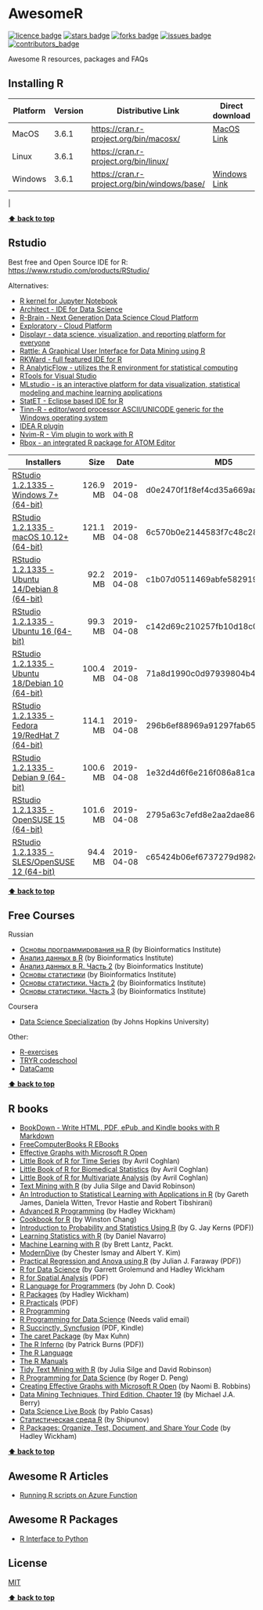 # AwesomeR
[![licence badge]][licence]
[![stars badge]][stars]
[![forks badge]][forks]
[![issues badge]][issues]
[![contributors_badge]][contributors]

[licence badge]:https://img.shields.io/badge/license-MIT-blue.svg
[stars badge]:https://img.shields.io/github/stars/ktaranov/AwesomeR.svg
[forks badge]:https://img.shields.io/github/forks/ktaranov/AwesomeR.svg
[issues badge]:https://img.shields.io/github/issues/ktaranov/AwesomeR.svg
[contributors_badge]:https://img.shields.io/github/contributors/ktaranov/AwesomeR.svg

[licence]:https://github.com/ktaranov/AwesomeR/blob/master/LICENSE
[stars]:https://github.com/ktaranov/AwesomeR/stargazers
[forks]:https://github.com/ktaranov/AwesomeR/network
[issues]:https://github.com/ktaranov/AwesomeR/issues
[contributors]:https://github.com/ktaranov/AwesomeR/graphs/contributors

Awesome R resources, packages and FAQs
 
 
## Installing R

| Platform | Version | Distributive Link                            | Direct download | Size, Mb | SHA-1                                    |
|----------|---------|----------------------------------------------|-----------------|---------:|------------------------------------------|
| MacOS    | 3.6.1   | https://cran.r-project.org/bin/macosx/       | [MacOS Link]    | 76       | 4e932f8e5013870d2a9179b54eaee277f41657b0 |
| Linux    | 3.6.1   | https://cran.r-project.org/bin/linux/        |                 |          |                                          |
| Windows  | 3.6.1   | https://cran.r-project.org/bin/windows/base/ | [Windows Link]  | 81       | df4ad3c36e193423ebf2d698186feded15777da1 |
 |

[MacOS Link]:https://cran.r-project.org/bin/macosx/R-3.6.1.pkg
[Windows Link]:https://cran.r-project.org/bin/windows/base/R-3.6.1-win.exe

**[⬆ back to top](#awesomer)**


## Rstudio
Best free and Open Source IDE for R: https://www.rstudio.com/products/RStudio/

Alternatives:
 - [R kernel for Jupyter Notebook](https://irkernel.github.io)
 - [Architect - IDE for Data Science](https://www.getarchitect.io)
 - [R-Brain - Next Generation Data Science Cloud Platform](https://r-brain.io/en/)
 - [Exploratory - Cloud Platform](https://exploratory.io)
 - [Displayr - data science, visualization, and reporting platform for everyone](https://www.displayr.com)
 - [Rattle: A Graphical User Interface for Data Mining using R](https://rattle.togaware.com)
 - [RKWard - full featured IDE for R](https://rkward.kde.org)
 - [R AnalyticFlow - utilizes the R environment for statistical computing](http://r.analyticflow.com/en/)
 - [RTools for Visual Studio](https://docs.microsoft.com/en-us/visualstudio/rtvs/?view=vs-2017)
 - [MLstudio - is an interactive platform for data visualization, statistical modeling and machine learning applications](https://github.com/RamiKrispin/MLstudio)
 - [StatET -  Eclipse based IDE for R]()
 - [Tinn-R - editor/word processor ASCII/UNICODE generic for the Windows operating system](https://sourceforge.net/projects/tinn-r/)
 - [IDEA R plugin](https://plugins.jetbrains.com/plugin/6632-r-language-support)
 - [Nvim-R - Vim plugin to work with R](https://github.com/jalvesaq/Nvim-R)
 - [Rbox - an integrated R package for ATOM Editor](https://atom.io/packages/rbox)

| Installers                                        | Size     | Date       | MD5                              |
|---------------------------------------------------|---------:|------------|----------------------------------|
| [RStudio 1.2.1335 - Windows 7+ (64-bit)]          | 126.9 MB | 2019-04-08 | d0e2470f1f8ef4cd35a669aa323a2136 |
| [RStudio 1.2.1335 - macOS 10.12+ (64-bit)]        | 121.1 MB | 2019-04-08 | 6c570b0e2144583f7c48c284ce299eef |
| [RStudio 1.2.1335 - Ubuntu 14/Debian 8 (64-bit)]  |  92.2 MB | 2019-04-08 | c1b07d0511469abfe582919b183eee83 |
| [RStudio 1.2.1335 - Ubuntu 16 (64-bit)]           |  99.3 MB | 2019-04-08 | c142d69c210257fb10d18c045fff13c7 |
| [RStudio 1.2.1335 - Ubuntu 18/Debian 10 (64-bit)] | 100.4 MB | 2019-04-08 | 71a8d1990c0d97939804b46cfb0aea75 |
| [RStudio 1.2.1335 - Fedora 19/RedHat 7 (64-bit)]  | 114.1 MB | 2019-04-08 | 296b6ef88969a91297fab6545f256a7a |
| [RStudio 1.2.1335 - Debian 9 (64-bit)]            | 100.6 MB | 2019-04-08 | 1e32d4d6f6e216f086a81ca82ef65a91 |
| [RStudio 1.2.1335 - OpenSUSE 15 (64-bit)]         | 101.6 MB | 2019-04-08 | 2795a63c7efd8e2aa2dae86ba09a81e5 |
| [RStudio 1.2.1335 - SLES/OpenSUSE 12 (64-bit)]    |  94.4 MB | 2019-04-08 | c65424b06ef6737279d982db9eefcae1 |

[RStudio 1.2.1335 - Windows 7+ (64-bit)]:https://download1.rstudio.org/desktop/windows/RStudio-1.2.1335.exe
[RStudio 1.2.1335 - macOS 10.12+ (64-bit)]:https://download1.rstudio.org/desktop/macos/RStudio-1.2.1335.dmg
[RStudio 1.2.1335 - Ubuntu 14/Debian 8 (64-bit)]:https://download1.rstudio.org/desktop/trusty/amd64/rstudio-1.2.1335-amd64.deb
[RStudio 1.2.1335 - Ubuntu 16 (64-bit)]:https://download1.rstudio.org/desktop/xenial/amd64/rstudio-1.2.1335-amd64.deb
[RStudio 1.2.1335 - Ubuntu 18/Debian 10 (64-bit)]:https://download1.rstudio.org/desktop/bionic/amd64/rstudio-1.2.1335-amd64.deb
[RStudio 1.2.1335 - Fedora 19/RedHat 7 (64-bit)]:https://download1.rstudio.org/desktop/centos7/x86_64/rstudio-1.2.1335-x86_64.rpm
[RStudio 1.2.1335 - Debian 9 (64-bit)]:https://download1.rstudio.org/desktop/debian9/x86_64/rstudio-1.2.1335-amd64.deb
[RStudio 1.2.1335 - OpenSUSE 15 (64-bit)]:https://download1.rstudio.org/desktop/opensuse15/x86_64/rstudio-1.2.1335-x86_64.rpm
[RStudio 1.2.1335 - SLES/OpenSUSE 12 (64-bit)]:https://download1.rstudio.org/desktop/opensuse/x86_64/rstudio-1.2.1335-x86_64.rpm

**[⬆ back to top](#awesomer)**


## Free Courses
Russian
 - [Основы программирования на R](https://stepik.org/course/Основы-программирования-на-R-497) (by Bioinformatics Institute)
 - [Анализ данных в R](https://stepik.org/course/Анализ-данных-в-R-129) (by Bioinformatics Institute)
 - [Анализ данных в R. Часть 2](https://stepik.org/course/Анализ-данных-в-R-Часть-2-724) (by Bioinformatics Institute)
 - [Основы статистики](https://stepik.org/course/Основы-статистики-76/) (by Bioinformatics Institute)
 - [Основы статистики. Часть 2](https://stepik.org/course/Основы-статистики-Часть-2-524) (by Bioinformatics Institute)
 - [Основы статистики. Часть 3](https://stepik.org/course/Основы-статистики-Часть-3-2152/) (by Bioinformatics Institute)

Coursera
 - [Data Science Specialization](https://www.coursera.org/specializations/jhu-data-science) (by Johns Hopkins University)

Other:
 - [R-exercises](http://www.r-exercises.com/)
 - [TRYR codeschool](http://tryr.codeschool.com/)
 - [DataCamp](https://www.datacamp.com/)

**[⬆ back to top](#awesomer)**


## R books
 - [BookDown - Write HTML, PDF, ePub, and Kindle books with R Markdown](https://bookdown.org)
 - [FreeComputerBooks R EBooks](http://freecomputerbooks.com/langRBooks.html)
 - [Effective Graphs with Microsoft R Open](http://blog.revolutionanalytics.com/2016/05/e-book-effective-graphs.html)
 - [Little Book of R for Time Series](http://a-little-book-of-r-for-time-series.readthedocs.io/en/latest/index.html) (by Avril Coghlan)
 - [Little Book of R for Biomedical Statistics](http://a-little-book-of-r-for-biomedical-statistics.readthedocs.io/en/latest/index.html) (by Avril Coghlan)
 - [Little Book of R for Multivariate Analysis](http://little-book-of-r-for-multivariate-analysis.readthedocs.io/en/latest/index.html) (by Avril Coghlan)
 - [Text Mining with R](http://tidytextmining.com/) (by Julia Silge and David Robinson)
 - [An Introduction to Statistical Learning with Applications in R](http://www-bcf.usc.edu/~gareth/ISL/) (by Gareth James, Daniela Witten, Trevor Hastie and Robert Tibshirani)
 - [Advanced R Programming](http://adv-r.had.co.nz) (by Hadley Wickham)
 - [Cookbook for R](http://www.cookbook-r.com) (by Winston Chang)
 - [Introduction to Probability and Statistics Using R](http://cran.r-project.org/web/packages/IPSUR/vignettes/IPSUR.pdf) (by G. Jay Kerns (PDF))
 - [Learning Statistics with R](http://health.adelaide.edu.au/psychology/ccs/teaching/lsr) (by Daniel Navarro)
 - [Machine Learning with R](https://www.packtpub.com/packyt/free-ebook/r-machine-learning) (by Brett Lantz, Packt.
 - [ModernDive](https://ismayc.github.io/moderndiver-book/) (by Chester Ismay and Albert Y. Kim)
 - [Practical Regression and Anova using R](http://cran.r-project.org/doc/contrib/Faraway-PRA.pdf) (by Julian J. Faraway (PDF))
 - [R for Data Science](http://r4ds.had.co.nz) (by Garrett Grolemund and Hadley Wickham
 - [R for Spatial Analysis](http://www.columbia.edu/~cjd11/charles_dimaggio/DIRE/resources/spatialEpiBook.pdf) (PDF)
 - [R Language for Programmers](http://www.johndcook.com/blog/r_language_for_programmers) (by John D. Cook)
 - [R Packages](http://r-pkgs.had.co.nz) (by Hadley Wickham)
 - [R Practicals](http://www.columbia.edu/~cjd11/charles_dimaggio/DIRE/resources/R/practicalsBookNoAns.pdf) (PDF)
 - [R Programming](https://en.wikibooks.org/wiki/R_Programming)
 - [R Programming for Data Science](https://leanpub.com/rprogramming) (Needs valid email)
 - [R Succinctly, Syncfusion](https://www.syncfusion.com/resources/techportal/ebooks/rsuccinctly) (PDF, Kindle)
 - [The caret Package](http://topepo.github.io/caret/index.html) (by Max Kuhn)
 - [The R Inferno](http://www.burns-stat.com/pages/Tutor/R_inferno.pdf) (by Patrick Burns (PDF))
 - [The R Language](http://stat.ethz.ch/R-manual/R-patched/doc/html)
 - [The R Manuals](http://cran.r-project.org/manuals.html)
 - [Tidy Text Mining with R](http://tidytextmining.com) (by Julia Silge and David Robinson)
 - [R Programming for Data Science](https://leanpub.com/rprogramming) (by Roger D. Peng)
 - [Creating Effective Graphs with Microsoft R Open](https://github.com/nbrgraphs/mro) (by Naomi B. Robbins)
 - [Data Mining Techniques, Third Edition, Chapter 19](https://www.jmp.com/en_us/offers/data-mining-techniques-book/thanks.html#formsuccess) (by Michael J.A. Berry)
 - [Data Science Live Book](https://livebook.datascienceheroes.com/) (by Pablo Casas)
 - [Статистическая среда R](http://herba.msu.ru/shipunov/software/r/r-ru.htm) (by Shipunov)
 - [R Packages: Organize, Test, Document, and Share Your Code](http://r-pkgs.had.co.nz/) (by Hadley Wickham)

**[⬆ back to top](#awesomer)**


## Awesome R Articles
 - [Running R scripts on Azure Function](https://github.com/thdeltei/azure-function-r)


## Awesome R Packages
 - [R Interface to Python](https://rstudio.github.io/reticulate/index.html)


## License
[MIT](/LICENSE)

**[⬆ back to top](#awesomer)**
